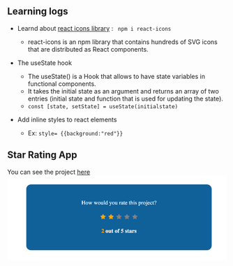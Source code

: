 ## Learning logs
- Learnd about [react icons library](https://react-icons.github.io/react-icons/) : ` npm i react-icons`
    
    - react-icons is an npm library that contains hundreds of SVG icons that are distributed as React components.

- The useState hook
   
    - The useState() is a Hook that allows to have state variables in functional components.
    - It takes the initial state as an argument and returns an array of two entries (initial state and function that is used for updating the state). 
    - `const [state, setState] = useState(initialstate)`

- Add inline styles to react elements 
    - Ex: `style= {{background:"red"}}`
    
## Star Rating App
 You can see the project [here](https://codesandbox.io/s/star-rating-app-o0047?file=/src/App.js)
   ![Star Rating App](./src/image/star-rating.png)

